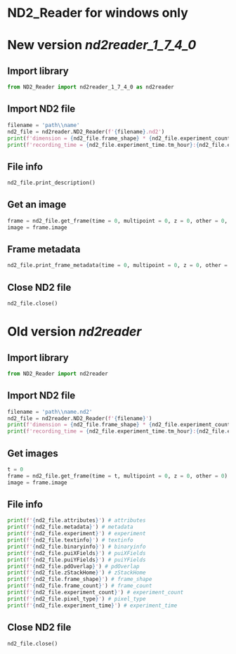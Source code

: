 # ND2_Reader for windows only

# New version *nd2reader_1_7_4_0*

## Import library
``` python
from ND2_Reader import nd2reader_1_7_4_0 as nd2reader
```
## Import ND2 file
``` python
filename = 'path\\name'
nd2_file = nd2reader.ND2_Reader(f'{filename}.nd2')
print(f'dimension = {nd2_file.frame_shape} * {nd2_file.experiment_count}')
print(f'recording_time = {nd2_file.experiment_time.tm_hour}:{nd2_file.experiment_time.tm_min}:{nd2_file.experiment_time.tm_sec}, {nd2_file.experiment_time.tm_year}/{nd2_file.experiment_time.tm_mon}/{nd2_file.experiment_time.tm_mday}')
```

## File info
``` python
nd2_file.print_description()
```

## Get an image
``` python
frame = nd2_file.get_frame(time = 0, multipoint = 0, z = 0, other = 0, channel = 0)
image = frame.image
```

## Frame metadata
``` python
nd2_file.print_frame_metadata(time = 0, multipoint = 0, z = 0, other = 0)
```

## Close ND2 file 
``` python
nd2_file.close()
```

# Old version *nd2reader*

## Import library
``` python
from ND2_Reader import nd2reader
```
## Import ND2 file
``` python
filename = 'path\\name.nd2'
nd2_file = nd2reader.ND2_Reader(f'{filename}')
print(f'dimension = {nd2_file.frame_shape} * {nd2_file.experiment_count}')
print(f'recording_time = {nd2_file.experiment_time.tm_hour}:{nd2_file.experiment_time.tm_min}:{nd2_file.experiment_time.tm_sec}, {nd2_file.experiment_time.tm_year}/{nd2_file.experiment_time.tm_mon}/{nd2_file.experiment_time.tm_mday}')
```

## Get images
``` python
t = 0
frame = nd2_file.get_frame(time = t, multipoint = 0, z = 0, other = 0)
image = frame.image
```

## File info
``` python
print(f'{nd2_file.attributes}') # attributes
print(f'{nd2_file.metadata}') # metadata
print(f'{nd2_file.experiment}') # experiment
print(f'{nd2_file.textinfo}') # textinfo
print(f'{nd2_file.binaryinfo}') # binaryinfo
print(f'{nd2_file.puiXFields}') # puiXFields
print(f'{nd2_file.puiYFields}') # puiYFields
print(f'{nd2_file.pdOverlap}') # pdOverlap
print(f'{nd2_file.zStackHome}') # zStackHome
print(f'{nd2_file.frame_shape}') # frame_shape
print(f'{nd2_file.frame_count}') # frame_count
print(f'{nd2_file.experiment_count}') # experiment_count
print(f'{nd2_file.pixel_type}') # pixel_type
print(f'{nd2_file.experiment_time}') # experiment_time
```

## Close ND2 file 
``` python
nd2_file.close()
```
